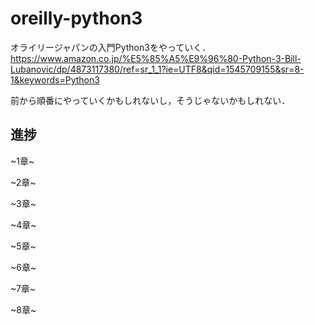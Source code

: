 # oreilly-python3

オライリージャパンの入門Python3をやっていく．  
<https://www.amazon.co.jp/%E5%85%A5%E9%96%80-Python-3-Bill-Lubanovic/dp/4873117380/ref=sr_1_1?ie=UTF8&qid=1545709155&sr=8-1&keywords=Python3>

前から順番にやっていくかもしれないし，そうじゃないかもしれない．


## 進捗
~1章~

~2章~

~3章~

~4章~

~5章~

~6章~

~7章~

~8章~
